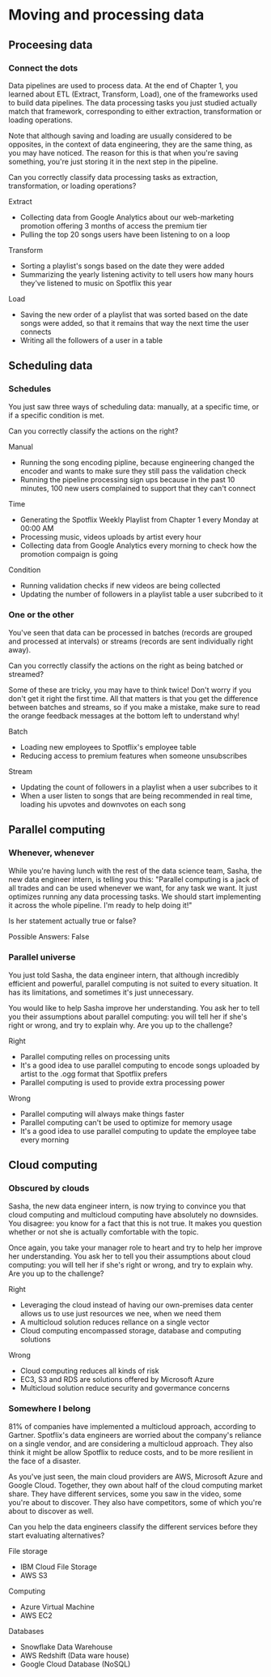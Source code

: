 # Moving and processing data

## Proceesing data

### Connect the dots

Data pipelines are used to process data. At the end of Chapter 1, you learned about ETL (Extract, Transform, Load), one of the frameworks used to build data pipelines. The data processing tasks you just studied actually match that framework, corresponding to either extraction, transformation or loading operations.

Note that although saving and loading are usually considered to be opposites, in the context of data engineering, they are the same thing, as you may have noticed. The reason for this is that when you're saving something, you're just storing it in the next step in the pipeline.

Can you correctly classify data processing tasks as extraction, transformation, or loading operations?

Extract

- Collecting data from Google Analytics about our web-marketing promotion offering 3 months of access the premium tier
- Pulling the top 20 songs users have been listening to on a loop

Transform

- Sorting a playlist's songs based on the date they were added
- Summarizing the yearly listening activity to tell users how many hours they've listened to music on Spotflix this year

Load

- Saving the new order of a playlist that was sorted based on the date songs were added, so that it remains that way the next time the user connects
- Writing all the followers of a user in a table

## Scheduling data

### Schedules

You just saw three ways of scheduling data: manually, at a specific time, or if a specific condition is met.

Can you correctly classify the actions on the right?

Manual

- Running the song encoding pipline, because engineering changed the encoder and wants to make sure they still pass the validation check
- Running the pipeline processing sign ups because in the past 10 minutes, 100 new users complained to support that they can't connect

Time

- Generating the Spotflix Weekly Playlist from Chapter 1 every Monday at 00:00 AM
- Processing music, videos uploads by artist every hour
- Collecting data from Google Analytics every morning to check how the promotion compaign is going

Condition

- Running validation checks if new videos are being collected
- Updating the number of followers in a playlist table a user subcribed to it

### One or the other

You've seen that data can be processed in batches (records are grouped and processed at intervals) or streams (records are sent individually right away).

Can you correctly classify the actions on the right as being batched or streamed?

Some of these are tricky, you may have to think twice! Don't worry if you don't get it right the first time. All that matters is that you get the difference between batches and streams, so if you make a mistake, make sure to read the orange feedback messages at the bottom left to understand why!

Batch

- Loading new employees to Spotflix's employee table
- Reducing access to premium features when someone unsubscribes

Stream

- Updating the count of followers in a playlist when a user subcribes to it
- When a user listen to songs that are being recommended in real time, loading his upvotes and downvotes on each song

## Parallel computing

### Whenever, whenever

While you're having lunch with the rest of the data science team, Sasha, the new data engineer intern, is telling you this: "Parallel computing is a jack of all trades and can be used whenever we want, for any task we want. It just optimizes running any data processing tasks. We should start implementing it across the whole pipeline. I'm ready to help doing it!"

Is her statement actually true or false?

Possible Answers: False

### Parallel universe

You just told Sasha, the data engineer intern, that although incredibly efficient and powerful, parallel computing is not suited to every situation. It has its limitations, and sometimes it's just unnecessary.

You would like to help Sasha improve her understanding. You ask her to tell you their assumptions about parallel computing: you will tell her if she's right or wrong, and try to explain why. Are you up to the challenge?

Right

- Parallel computing relles on processing units
- It's a good idea to use parallel computing to encode songs uploaded by artist to the .ogg format that Spotflix prefers
- Parallel computing is used to provide extra processing power

Wrong

- Parallel computing will always make things faster
- Parallel computing can't be used to optimize for memory usage
- It's a good idea to use parallel computing to update the employee tabe every morning

## Cloud computing

### Obscured by clouds

Sasha, the new data engineer intern, is now trying to convince you that cloud computing and multicloud computing have absolutely no downsides. You disagree: you know for a fact that this is not true. It makes you question whether or not she is actually comfortable with the topic.

Once again, you take your manager role to heart and try to help her improve her understanding. You ask her to tell you their assumptions about cloud computing: you will tell her if she's right or wrong, and try to explain why. Are you up to the challenge?

Right

- Leveraging the cloud instead of having our own-premises data center allows us to use just resources we nee, when we need them
- A multicloud solution reduces rellance on a single vector
- Cloud computing encompassed storage, database and computing solutions

Wrong

- Cloud computing reduces all kinds of risk
- EC3, S3 and RDS are solutions offered by Microsoft Azure
- Multicloud solution reduce security and govermance concerns

### Somewhere I belong

81% of companies have implemented a multicloud approach, according to Gartner. Spotflix's data engineers are worried about the company's reliance on a single vendor, and are considering a multicloud approach. They also think it might be allow Spotflix to reduce costs, and to be more resilient in the face of a disaster.

As you've just seen, the main cloud providers are AWS, Microsoft Azure and Google Cloud. Together, they own about half of the cloud computing market share. They have different services, some you saw in the video, some you're about to discover. They also have competitors, some of which you're about to discover as well.

Can you help the data engineers classify the different services before they start evaluating alternatives?

File storage

- IBM Cloud File Storage
- AWS S3

Computing

- Azure Virtual Machine
- AWS EC2

Databases

- Snowflake Data Warehouse
- AWS Redshift (Data ware house)
- Google Cloud Database (NoSQL)
